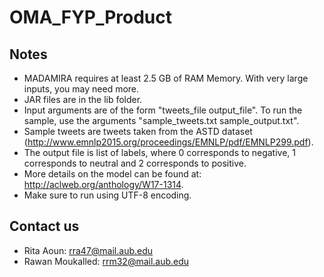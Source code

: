 # OMA_FYP_Product

## Notes
* MADAMIRA requires at least 2.5 GB of RAM Memory. With very large inputs, you may need more.
* JAR files are in the lib folder.
* Input arguments are of the form "tweets_file output_file". To run the sample, use the arguments "sample_tweets.txt sample_output.txt".
* Sample tweets are tweets taken from the ASTD dataset (http://www.emnlp2015.org/proceedings/EMNLP/pdf/EMNLP299.pdf).
* The output file is list of labels, where 0 corresponds to negative, 1 corresponds to neutral and 2 corresponds to positive.
* More details on the model can be found at: http://aclweb.org/anthology/W17-1314.
* Make sure to run using UTF-8 encoding.

## Contact us
* Rita Aoun: rra47@mail.aub.edu
* Rawan Moukalled: rrm32@mail.aub.edu
